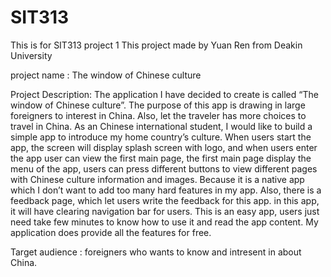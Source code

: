 ﻿# SIT313
This is for SIT313 project 1 
This project made by Yuan Ren from Deakin University

project name : The window of Chinese culture

Project Description: The application I have decided to create is called “The window of Chinese culture”. The purpose of this app is drawing in large foreigners to interest in China. Also, let the traveler has more choices to travel in China. As an Chinese international student, I would like to build a simple app to introduce my home country’s culture. When users start the app, the screen will display splash screen with logo, and when users enter the app user can view the first main page, the first main page display the menu of the app, users can press different buttons to view different pages with Chinese culture information and images. Because it is a native app which I don’t want to add too many hard features in my app. Also, there is a feedback page, which let users write the feedback for this app. in this app, it will have clearing navigation bar for users. This is an easy app, users just need take few minutes to know how to use it and read the app content. My application does provide all the features for free.	

Target audience : foreigners who wants to know and intresent in about China.
 

